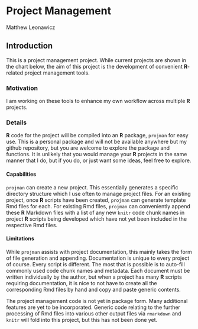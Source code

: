 # Project Management
Matthew Leonawicz  

## Introduction
This is a project management project.
While current projects are shown in the chart below, the aim of this project is the development of convenient **R**-related project management tools.

### Motivation
I am working on these tools to enhance my own workflow across multiple **R** projects.

### Details
**R** code for the project will be compiled into an **R** package, `projman` for easy use.
This is a personal package and will not be available anywhere but my github repository,
but you are welcome to explore the package and functions.
It is unlikely that you would manage your **R** projects in the same manner that I do,
but if you do, or just want some ideas, feel free to explore.

#### Capabilities
`projman` can create a new project. This essentially generates a specific directory structure which I use often to manage project files.
For an existing project, once **R** scripts have been created, `projman` can generate template Rmd files for each.
For existing Rmd files, `projman` can conveniently append these **R** Markdown files with a list of any new `knitr` code chunk names
in project **R** scripts being developed which have not yet been included in the respective Rmd files.

#### Limitations
While `projman` assists with project documentation, this mainly takes the form of file generation and appending.
Documentation is unique to every project of course. Every script is different.
The most that is possible is to auto-fill commonly used code chunk names and metadata.
Each document must be written individually by the author, but when a project has many **R** scripts requiring documentation,
it is nice to not have to create all the corresponding Rmd files by hand and copy and paste generic contents.

The project management code is not yet in package form.
Many additional features are yet to be incorporated.
Generic code relating to the further processing of Rmd files into various other output files via `rmarkdown` and `knitr` will fold into this project,
but this has not been done yet.

